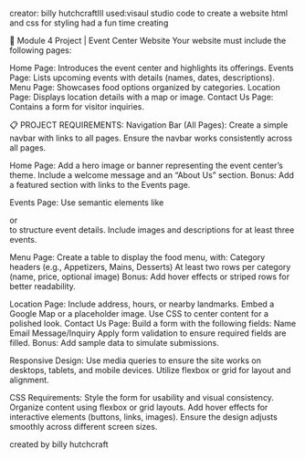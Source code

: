 creator: billy hutchcraftIII
used:visaul studio code to create a website html and css for styling 
had a fun time creating 

📝 Module 4 Project | Event Center Website
Your website must include the following pages:

Home Page: Introduces the event center and highlights its offerings.
Events Page: Lists upcoming events with details (names, dates, descriptions).
Menu Page: Showcases food options organized by categories.
Location Page: Displays location details with a map or image.
Contact Us Page: Contains a form for visitor inquiries.

📋 PROJECT REQUIREMENTS:
Navigation Bar (All Pages):
Create a simple navbar with links to all pages.
Ensure the navbar works consistently across all pages.

Home Page:
Add a hero image or banner representing the event center’s theme.
Include a welcome message and an “About Us” section.
Bonus: Add a featured section with links to the Events page.

Events Page:
Use semantic elements like <article> or <section> to structure event details.
Include images and descriptions for at least three events.

Menu Page:
Create a table to display the food menu, with:
Category headers (e.g., Appetizers, Mains, Desserts)
At least two rows per category (name, price, optional image)
Bonus: Add hover effects or striped rows for better readability.

Location Page:
Include address, hours, or nearby landmarks.
Embed a Google Map or a placeholder image.
Use CSS to center content for a polished look.
Contact Us Page:
Build a form with the following fields:
Name
Email
Message/Inquiry
Apply form validation to ensure required fields are filled.
Bonus: Add sample data to simulate submissions.

Responsive Design:
Use media queries to ensure the site works on desktops, tablets, and mobile devices.
Utilize flexbox or grid for layout and alignment.

CSS Requirements:
Style the form for usability and visual consistency.
Organize content using flexbox or grid layouts.
Add hover effects for interactive elements (buttons, links, images).
Ensure the design adjusts smoothly across different screen sizes.

created by billy hutchcraft
